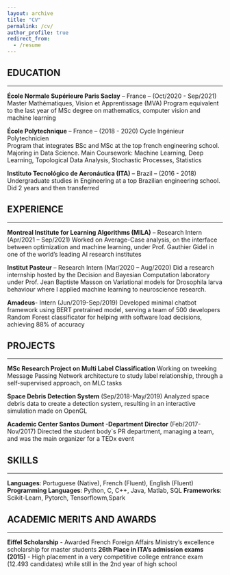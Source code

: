 ```yaml
---
layout: archive
title: "CV"
permalink: /cv/
author_profile: true
redirect_from:
  - /resume
---
```



## EDUCATION
---
**École Normale Supérieure Paris Saclay** –  France  –   (Oct/2020 - Sep/2021)
Master Mathématiques, Vision et Apprentissage (MVA)
Program equivalent to the last year of MSc degree on mathematics, computer vision and machine learning

**École Polytechnique** –  France  –  (2018 - 2020)
Cycle Ingénieur Polytechnicien   	                           
Program that integrates BSc and MSc at the top french engineering school. Majoring in Data Science.
Main Coursework: Machine Learning, Deep Learning, Topological Data Analysis, Stochastic Processes, Statistics

**Instituto Tecnológico de Aeronáutica (ITA)**  –  Brazil  –    (2016 - 2018)           
Undergraduate studies in Engineering at a top Brazilian engineering school. Did 2 years and then transferred
 
## EXPERIENCE
---
**Montreal Institute for Learning Algorithms (MILA)** – Research Intern (Apr/2021 – Sep/2021)
Worked on Average-Case analysis, on the interface between optimization and machine learning,  under Prof. Gauthier Gidel in one of the world’s leading AI research institutes

**Institut Pasteur** – Research Intern (Mar/2020 – Aug/2020)
Did a research internship  hosted by the Decision and Bayesian Computation laboratory under Prof. Jean Baptiste Masson on Variational models for Drosophila larva behaviour where I applied machine learning to neuroscience research.

**Amadeus**- Intern (Jun/2019-Sep/2019)
Developed minimal chatbot framework using BERT pretrained model, serving a team of 500 developers
Random Forest classificator for helping with software load decisions, achieving 88%  of accuracy


## PROJECTS
---
**MSc Research Project on Multi Label Classification**
Working on tweeking Message Passing Network architecture to study label relationship, through a self-supervised approach, on MLC tasks

**Space Debris Detection System** (Sep/2018-May/2019)
Analyzed space debris data to create a detection system, resulting in an interactive simulation made on OpenGL

**Academic Center Santos Dumont -Department Director** (Feb/2017-Nov/2017)
Directed the student body`s PR department, managing a team, and was the main organizer for a TEDx event

## SKILLS
---
**Languages**: Portuguese (Native), French (Fluent), English (Fluent)
**Programming Languages**: Python, C, C++, Java, Matlab, SQL
**Frameworks**: Scikit-Learn, Pytorch, Tensorflowm,Spark

## ACADEMIC MERITS AND AWARDS
---
**Eiffel Scholarship** -  Awarded French Foreign Affairs Ministry’s  excellence scholarship for master students
**26th Place in ITA’s admission exams (2015)** - High placement in a very competitive college entrance exam (12.493 candidates) while still in the  2nd year of high school
